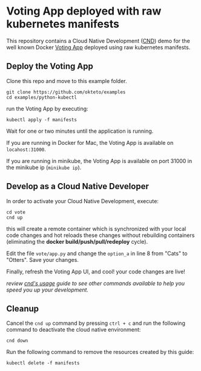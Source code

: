 # Voting App deployed with raw kubernetes manifests

This repository contains a Cloud Native Development ([CND](https://github.com/okteto/cnd)) demo for the well known Docker [Voting App](https://github.com/dockersamples/example-voting-app) deployed using raw kubernetes manifests.

## Deploy the Voting App

Clone this repo and move to this example folder.

```console
git clone https://github.com/okteto/examples
cd examples/python-kubectl
```

run the Voting App by executing:

```console
kubectl apply -f manifests
```

Wait for one or two minutes until the application is running.

If you are running in Docker for Mac, the Voting App is available on `locahost:31000`.

If you are running in minikube, the Voting App is available on port 31000 in the minikube ip (`minikube ip`).

## Develop as a Cloud Native Developer

In order to activate your Cloud Native Development, execute:

```console
cd vote
cnd up
```

this will create a remote container which is synchronized with your local code changes and hot reloads these changes without rebuilding containers (eliminating the **docker build/push/pull/redeploy** cycle).

Edit the file `vote/app.py` and change the `option_a` in line 8 from "Cats" to "Otters". Save your changes.

Finally, refresh the Voting App UI, and cool! your code changes are live!

*review [cnd's usage](https://github.com/okteto/cnd/docs/cli-reference.md) guide to see other commands available to help you speed you up your development.*

## Cleanup

Cancel the `cnd up` command by pressing `ctrl + c` and run the following command to deactivate the cloud native environment:

```console
cnd down
``` 

Run the following command to remove the resources created by this guide: 

```console
kubectl delete -f manifests
```



